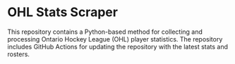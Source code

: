 # OHL Stats Scraper

This repository contains a Python-based method for collecting and processing Ontario Hockey League (OHL) player statistics. The repository includes GitHub Actions for updating the repository with the latest stats and rosters.
